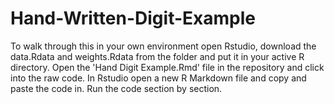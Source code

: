 # Hand-Written-Digit-Example

To walk through this in your own environment open Rstudio, download the data.Rdata and weights.Rdata from the folder and put it in your active R directory. Open the 'Hand Digit Example.Rmd' file in the repository and click into the raw code. In Rstudio open a new R Markdown file and copy and paste the code in. Run the code section by section. 
